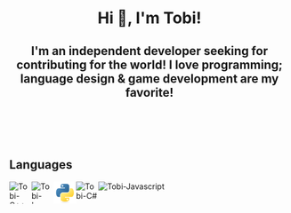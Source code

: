 <h1 align="center">Hi 👋, I'm Tobi!</h1>  
<h2 align="center">
  I'm an independent developer seeking for contributing for the world! I love programming; language design & game development are my favorite!
  <br></br>
</h3>  
  
<br></br>
  
## Languages  
<div>
  <img align="left" alt="Tobi-C++" height="40" width="40" src="https://cdn.jsdelivr.net/gh/devicons/devicon/icons/rust/rust-plain.svg" />
  <!--img align="left" alt="Tobi-C++" height="40" width="40" src="https://cdn.jsdelivr.net/gh/devicons/devicon/icons/cplusplus/cplusplus-original.svg" /-->
  <img align="left" alt="Tobi-Lua" height="40" width="40" src="https://cdn.jsdelivr.net/gh/devicons/devicon/icons/lua/lua-plain-wordmark.svg" />
  <img align="left" alt="Tobi-Python" height="40" width="40" src="https://raw.githubusercontent.com/devicons/devicon/master/icons/python/python-original.svg">
  <img align="left" alt="Tobi-C#" height="40" width="40" src="https://cdn.jsdelivr.net/gh/devicons/devicon/icons/csharp/csharp-original.svg" />
  <img align="left " alt="Tobi-Javascript" height="40" width="40" src="https://cdn.jsdelivr.net/gh/devicons/devicon/icons/javascript/javascript-original.svg" />
</div>
